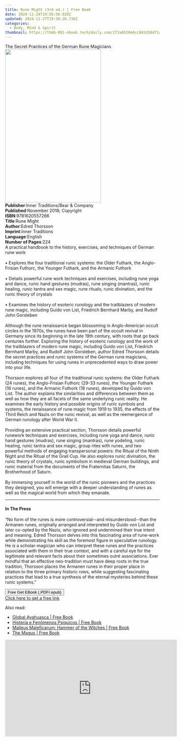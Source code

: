 ```yaml
---
title: Rune Might (3rd ed.) | Free Book
date: 2024-11-24T19:55:50.020Z
updated: 2024-11-27T19:50:20.736Z
categories:
  - Body, Mind & Spirit
thumbnail: https://thmb-001-ebook.techidaily.com/2f3a6520e6cc842d38d71a2b653ea9d121e2cc41c4ada54baa36129f006cbbdf.jpg
---
```

<main id="book-container">
  <div class="flex flex-col">
    <div class="book-brief flex-1 py-6 px-4 sm:p-6 md:py-10 md:px-8">
      <!-- brief-->
      <div class="book-brief-main">
        The Secret Practices of the German Rune Magicians
      </div>
    </div>
    <div
      class="book-meta-info flex-1 grid gap-4 col-start-1 col-end-3 row-start-1 sm:mb-6 sm:grid-cols-4 lg:gap-6 lg:col-start-2 lg:row-end-6 lg:row-span-6 lg:mb-0"
    >
      <div
        class="book-meta-info-left place-content-center mt-4 p-4 text-sm leading-6 col-start-2 col-span-2 dark:text-slate-400"
      >
        <img
          class="w-full h-500 object-cover rounded-lg sm:h-255 sm:col-span-2 lg:col-span-full"
          src="https://img-001-ebook.techidaily.com/2532b970c0cc86b27818cf126230f50635b28867659486064202e063cb1f32ce.jpg"
          alt=""
          width="312"
          height="500"
        />
      </div>
      <div
        class="book-meta-info-right mt-2 col-start-1 row-start-2 col-span-3 self-center"
      >
        <!-- meta data  -->
        <div class="flex flex-col px-4 md:px-8">
          <div class="flex-1">
            <strong>Publisher</strong>:<span class="px-2"
              >Inner Traditions/Bear &amp; Company</span
            >
          </div>
          <div class="flex-1">
            <strong>Published</strong>:<span class="px-2"
              >November 2018; Copyright</span
            >
          </div>
          <div class="flex-1">
            <strong>ISBN</strong>:<span class="px-2">9781620557266</span>
          </div>
          <div class="flex-1">
            <strong>Title</strong>:<span class="px-2">Rune Might</span>
          </div>
          <div class="flex-1">
            <strong>Author</strong>:<span class="px-2">Edred Thorsson</span>
          </div>
          <div class="flex-1">
            <strong>Imprint</strong>:<span class="px-2">Inner Traditions</span>
          </div>
          <div class="flex-1">
            <strong>Language</strong>:<span class="px-2">English</span>
          </div>
          <div class="flex-1">
            <strong>Number of Pages</strong>:<span class="px-2">224</span>
          </div>
        </div>
      </div>
    </div>
    <div class="book-description flex-1 py-6 px-4 sm:p-6 md:py-10 md:px-8">
      <div class="book-description-main">
        <div accordion-content="" id="description">
          A practical handbook to the history, exercises, and techniques of
          German rune work <br /><br />• Explores the four traditional runic
          systems: the Older Futhark, the Anglo-Frisian Futhorc, the Younger
          Futhark, and the Armanic Futhork <br /><br />• Details powerful rune
          work techniques and exercises, including rune yoga and dance, runic
          hand gestures (mudras), rune singing (mantras), runic healing, runic
          tantra and sex magic, rune rituals, runic divination, and the runic
          theory of crystals <br /><br />• Examines the history of esoteric
          runology and the trailblazers of modern rune magic, including Guido
          von List, Friedrich Bernhard Marby, and Rudolf John Gorsleben
          <br /><br />Although the rune renaissance began blossoming in
          Anglo-American occult circles in the 1970s, the runes have been part
          of the occult revival in Germany since its beginning in the late 19th
          century, with roots that go back centuries further. Exploring the
          history of esoteric runology and the work of the trailblazers of
          modern rune magic, including Guido von List, Friedrich Bernhard Marby,
          and Rudolf John Gorsleben, author Edred Thorsson details the secret
          practices and runic systems of the German rune magicians, including
          techniques for using runes in unprecedented ways to draw power into
          your life. <br /><br />Thorsson explores all four of the traditional
          runic systems: the Older Futhark (24 runes), the Anglo-Frisian Futhorc
          (29-33 runes), the Younger Futhark (16 runes), and the Armanic Futhork
          (18 runes), developed by Guido von List. The author explains the
          similarities and differences between them as well as how they are all
          facets of the same underlying runic reality. He examines the early
          history and possible origins of runic symbols and systems, the
          renaissance of rune magic from 1919 to 1935, the effects of the Third
          Reich and Nazis on the runic revival, as well as the reemergence of
          German runology after World War II. <br /><br />Providing an extensive
          practical section, Thorsson details powerful runework techniques and
          exercises, including rune yoga and dance, runic hand gestures
          (mudras), rune singing (mantras), rune yodeling, runic healing, runic
          tantra and sex magic, group rites with runes, and two powerful methods
          of engaging transpersonal powers: the Ritual of the Ninth Night and
          the Ritual of the Grail Cup. He also explores runic divination, the
          runic theory of crystals, runic symbolism in medieval German
          buildings, and runic material from the documents of the Fraternitas
          Saturni, the Brotherhood of Saturn. <br /><br />By immersing yourself
          in the world of the runic pioneers and the practices they designed,
          you will emerge with a deeper understanding of runes as well as the
          magical world from which they emanate.
        </div>
        <div class="accordion-fader"></div>
      </div>
    </div>
    <div class="book-excerpts flex-1 py-6 px-4 sm:p-6 md:py-10 md:px-8">
      <!-- excerpts-->
      <div class="book-excerpts-main">
        <hr />
        <h4 class="placeholder placeholder-heading">
          <span>In The Press</span>
        </h4>
        <p>
          “No form of the runes is more controversial--and misunderstood--than
          the Armanen runes, originally arranged and interpreted by Guido von
          List and later co-opted by the Nazis, who ignored and undermined their
          true intent and meaning. Edred Thorsson delves into this fascinating
          area of rune-work while demonstrating his skill as the foremost figure
          in speculative runology. He is a scholar-magician who can interpret
          these runes and the practices associated with them in their true
          context, and with a careful eye for the legitimate and relevant facts
          about their sometimes outré associations. Ever mindful that an
          effective neo-tradition must have deep roots in the true tradition,
          Thorsson places the Armanen runes in their proper place in relation to
          the three primary historic rows, while suggesting fascinating
          practices that lead to a true synthesis of the eternal mysteries
          behind these runic systems.”
        </p>
      </div>
    </div>
    <div
      class="book-about-author flex-1 py-6 px-4 sm:p-6 md:py-10 md:px-8"
    ></div>
    <div class="book-free-get flex-1 py-6 px-4 sm:p-6 md:py-10 md:px-8">
      <button
        id="btn-free-get"
        class="bg-blue-500 hover:bg-blue-700 text-white font-bold py-2 px-4 rounded"
      >
        Free Get EBook (.PDF/.epub)
      </button>
      <div id="countdown-display" class="px-2 text-lg mt-2"></div>
      <a
        id="free-link"
        class="hidden bg-blue-500 hover:bg-blue-700 text-white font-bold py-2 px-4 rounded"
        href="https://www.ebooks.com/en-us/book/96028114/rune-might/edred-thorsson/"
        target="_blank"
        >Click here to get a free link</a
      >
    </div>
    <script>
      let countdownTime = 0;
      let countdownInterval = null;
      document
        .getElementById('btn-free-get')
        .addEventListener('click', startCountdown);
      function startCountdown() {
        countdownTime = new Date().getTime() + 60000 * 3;
        countdownInterval = setInterval(updateCountdown, 1000);
        document.getElementById('btn-free-get').disabled = true;
        document
          .getElementById('btn-free-get')
          .classList.add('bg-gray-500', 'cursor-not-allowed');
      }
      function updateCountdown() {
        let currentTime = new Date().getTime();
        let timeLeft = countdownTime - currentTime;
        let secondsLeft = Math.floor(timeLeft / 1000);
        document.getElementById('countdown-display').innerHTML =
          `Remaining time: ${secondsLeft} seconds.`;
        if (secondsLeft <= 0) {
          clearInterval(countdownInterval);
          document.getElementById('btn-free-get').classList.add('hidden');
          document.getElementById('free-link').classList.remove('hidden');
          document.getElementById('countdown-display').innerHTML = '';
        }
      }
    </script>
  </div>
</main>

<ins class="adsbygoogle"
      style="display:block"
      data-ad-client="ca-pub-7571918770474297"
      data-ad-slot="8358498916"
      data-ad-format="auto"
      data-full-width-responsive="true"></ins>
    

<span class="atpl-alsoreadstyle">Also read:</span>
<div><ul>
<li><a href="https://novels-ebooks.techidaily.com/211373624-9781503639843-global-ayahuasca/"><u>Global Ayahuasca | Free Book</u></a></li>
<li><a href="https://novels-ebooks.techidaily.com/211373540-9791029916458-histeria-e-fenomenos-psiquicos/"><u>Histeria e Fenômenos Psíquicos | Free Book</u></a></li>
<li><a href="https://novels-ebooks.techidaily.com/211374282-9781528799874-malleus-maleficarum-hammer-of-the-witches/"><u>Malleus Maleficarum: Hammer of the Witches | Free Book</u></a></li>
<li><a href="https://novels-ebooks.techidaily.com/211374281-9781528799898-the-magus/"><u>The Magus | Free Book</u></a></li>
</ul></div>

<!-- affiliate ads begin -->
<iframe width="560" height="315" src="https://www.youtube.com/embed/it8VkxDUdAc?si=ef6VZWR7kW4P9ikh&autoplay=1" title="YouTube video player" frameborder="0" allow="accelerometer; autoplay; clipboard-write; encrypted-media; gyroscope; picture-in-picture; web-share" referrerpolicy="strict-origin-when-cross-origin" allowfullscreen></iframe>
<!-- affiliate ads end -->

